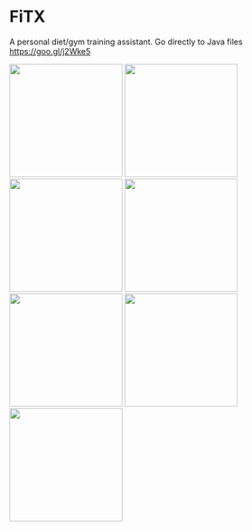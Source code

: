 # FiTX
A personal diet/gym training assistant. Go directly to Java files https://goo.gl/j2Wke5

<img src="http://justfitx.xyz/github/images/main.png" width="200">

<img src="http://justfitx.xyz/github/images/diet.png" width="200">

<img src="http://justfitx.xyz/github/images/diet_details.png" width="200">

<img src="http://justfitx.xyz/github/images/training.png" width="200">

<img src="http://justfitx.xyz/github/images/training_details.png" width="200">
<img src="http://justfitx.xyz/github/images/cardio_details.png" width="200">
<img src="http://justfitx.xyz/github/images/training_search.png" width="200">
